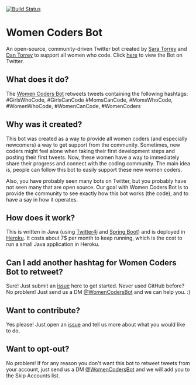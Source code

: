 [![Build Status](https://travis-ci.org/SaraTorrey/women-coders-bot.svg?branch=master)](https://travis-ci.org/SaraTorrey/women-coders-bot)

# Women Coders Bot

An open-source, community-driven Twitter bot created by [Sara Torrey](https://github.com/SaraTorrey) and [Dan Torrey](https://github.com/danotorrey) to support all women who code. Click [here](https://twitter.com/WomenCodersBot) to view the Bot on Twitter.

## What does it do?

The [Women Coders Bot](https://twitter.com/WomenCodersBot) retweets tweets containing the following hashtags: #GirlsWhoCode, #GirlsCanCode  #MomsCanCode, #MomsWhoCode, #WomenWhoCode, #WomenCanCode, #WomenCoders 

## Why was it created?

This bot was created as a way to provide all women coders (and especially newcomers) a way to get support from the 
community. Sometimes, new coders might feel alone when taking their first development steps and posting their first 
tweets. Now, these women have a way to immediately share their progress and connect with the coding community. 
The main idea is, people can follow this bot to easily support these new women coders.

Also, you have probably seen many bots on Twitter, but you probably have not seen many that are open source. 
Our goal with Women Coders Bot is to provide the community to see exactly how this bot works (the code), and to have 
a say in how it operates. 

## How does it work?

This is written in Java (using [Twitter4j](https://github.com/Twitter4J/Twitter4J) and [Spring Boot](http://spring.io/projects/spring-boot))
and is deployed in [Heroku](http://heroku.com). It costs about 7$ per month to keep running, which is the cost to run a small Java application in Heroku.

## Can I add another hashtag for Women Coders Bot to retweet?

Sure! Just submit an [issue](https://github.com/SaraTorrey/women-coders-bot/issues) here to get started. Never used 
GitHub before? No problem! Just send us a DM [@WomenCodersBot](https://twitter.com/WomenCodersBot) and we can help you. :)

## Want to contribute?

Yes please! Just open an [issue](https://github.com/SaraTorrey/women-coders-bot/issues) and tell us more about what you would like to do. 

## Want to opt-out?

No problem! If for any reason you don't want this bot to retweet tweets from your account, just send us a DM [@WomenCodersBot](https://twitter.com/WomenCodersBot)
and we will add you to the Skip Accounts list.
